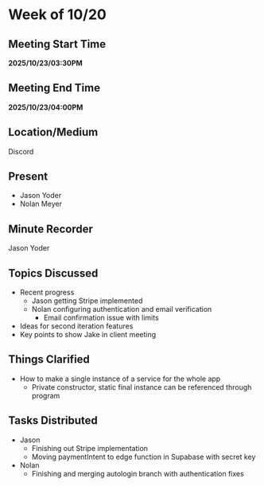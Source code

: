 # Week of 10/20

## Meeting Start Time

**2025/10/23/03:30PM** 

## Meeting End Time

**2025/10/23/04:00PM**

## Location/Medium

Discord

## Present
- Jason Yoder
- Nolan Meyer

## Minute Recorder
Jason Yoder

## Topics Discussed

- Recent progress
  - Jason getting Stripe implemented
  - Nolan configuring authentication and email verification
    - Email confirmation issue with limits
- Ideas for second iteration features
- Key points to show Jake in client meeting

## Things Clarified
- How to make a single instance of a service for the whole app
  - Private constructor, static final instance can be referenced through program
    
## Tasks Distributed
- Jason
  - Finishing out Stripe implementation
  - Moving paymentIntent to edge function in Supabase with secret key
- Nolan
  - Finishing and merging autologin branch with authentication fixes
